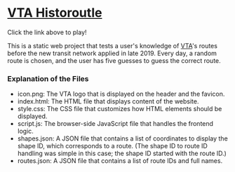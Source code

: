# [VTA Historoutle](https://rtest42.github.io/vta-routle)

Click the link above to play!

This is a static web project that tests a user's knowledge of [VTA](https://vta.org)'s routes before the new transit network applied in late 2019. Every day, a random route is chosen, and the user has five guesses to guess the correct route.

### Explanation of the Files
- icon.png: The VTA logo that is displayed on the header and the favicon.
- index.html: The HTML file that displays content of the website.
- style.css: The CSS file that customizes how HTML elements should be displayed.
- script.js: The browser-side JavaScript file that handles the frontend logic.
- shapes.json: A JSON file that contains a list of coordinates to display the shape ID, which corresponds to a route. (The shape ID to route ID handling was simple in this case; the shape ID started with the route ID.)
- routes.json: A JSON file that contains a list of route IDs and full names.
